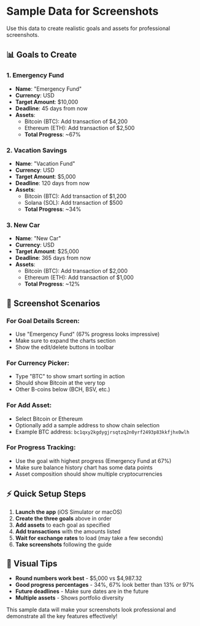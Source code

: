 # Sample Data for Screenshots

Use this data to create realistic goals and assets for professional screenshots.

## 📊 Goals to Create

### 1. Emergency Fund
- **Name**: "Emergency Fund"
- **Currency**: USD
- **Target Amount**: $10,000
- **Deadline**: 45 days from now
- **Assets**:
  - Bitcoin (BTC): Add transaction of $4,200
  - Ethereum (ETH): Add transaction of $2,500  
  - **Total Progress**: ~67%

### 2. Vacation Savings  
- **Name**: "Vacation Fund"
- **Currency**: USD
- **Target Amount**: $5,000
- **Deadline**: 120 days from now
- **Assets**:
  - Bitcoin (BTC): Add transaction of $1,200
  - Solana (SOL): Add transaction of $500
  - **Total Progress**: ~34%

### 3. New Car
- **Name**: "New Car"
- **Currency**: USD  
- **Target Amount**: $25,000
- **Deadline**: 365 days from now
- **Assets**:
  - Bitcoin (BTC): Add transaction of $2,000
  - Ethereum (ETH): Add transaction of $1,000
  - **Total Progress**: ~12%

## 🎯 Screenshot Scenarios

### For Goal Details Screen:
- Use "Emergency Fund" (67% progress looks impressive)
- Make sure to expand the charts section
- Show the edit/delete buttons in toolbar

### For Currency Picker:
- Type "BTC" to show smart sorting in action
- Should show Bitcoin at the very top
- Other B-coins below (BCH, BSV, etc.)

### For Add Asset:
- Select Bitcoin or Ethereum
- Optionally add a sample address to show chain selection
- Example BTC address: `bc1qxy2kgdygjrsqtzq2n0yrf2493p83kkfjhx0wlh`

### For Progress Tracking:
- Use the goal with highest progress (Emergency Fund at 67%)
- Make sure balance history chart has some data points
- Asset composition should show multiple cryptocurrencies

## ⚡ Quick Setup Steps

1. **Launch the app** (iOS Simulator or macOS)
2. **Create the three goals** above in order
3. **Add assets** to each goal as specified
4. **Add transactions** with the amounts listed
5. **Wait for exchange rates** to load (may take a few seconds)
6. **Take screenshots** following the guide

## 🎨 Visual Tips

- **Round numbers work best** - $5,000 vs $4,987.32
- **Good progress percentages** - 34%, 67% look better than 13% or 97%
- **Future deadlines** - Make sure dates are in the future
- **Multiple assets** - Shows portfolio diversity

This sample data will make your screenshots look professional and demonstrate all the key features effectively!